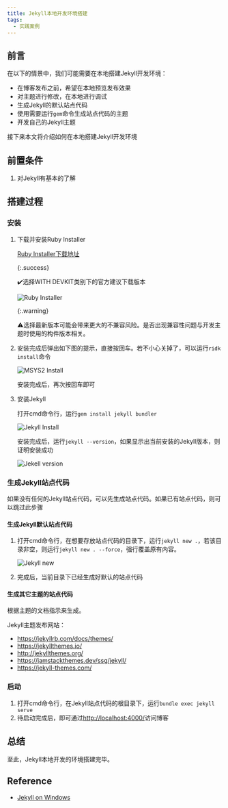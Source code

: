 ```yaml
---
title: Jekyll本地开发环境搭建
tags: 
  - 实践案例
---
```


## 前言

在以下的情景中，我们可能需要在本地搭建Jekyll开发环境：

* 在博客发布之前，希望在本地预览发布效果
* 对主题进行修改，在本地进行调试
* 生成Jekyll的默认站点代码
* 使用需要运行`gem`命令生成站点代码的主题
* 开发自己的Jekyll主题

接下来本文将介绍如何在本地搭建Jekyll开发环境

<!--more-->

## 前置条件

1. 对Jekyll有基本的了解

## 搭建过程

### 安装

1. 下载并安装Ruby Installer

   [Ruby Installer下载地址](https://rubyinstaller.org/downloads/)

   {:.success}

   :heavy_check_mark:选择WITH DEVKIT类别下的官方建议下载版本

   ![Ruby Installer](https://oliver-blog.oss-cn-shenzhen.aliyuncs.com/20200619101607.png)

   {:.warning}

   :warning:选择最新版本可能会带来更大的不兼容风险。是否出现兼容性问题与开发主题时使用的构件版本相关。

2. 安装完成后弹出如下图的提示，直接按回车。若不小心关掉了，可以运行`ridk install`命令

   ![MSYS2 Install](https://oliver-blog.oss-cn-shenzhen.aliyuncs.com/20200619101924.png)

   安装完成后，再次按回车即可

3. 安装Jekyll

   打开cmd命令行，运行`gem install jekyll bundler`

   ![Jekyll Install](https://oliver-blog.oss-cn-shenzhen.aliyuncs.com/20200619102329.png)

   安装完成后，运行`jekyll --version`，如果显示出当前安装的Jekyll版本，则证明安装成功

   ![Jekell version](https://oliver-blog.oss-cn-shenzhen.aliyuncs.com/20200619102501.png)

### 生成Jekyll站点代码

如果没有任何的Jekyll站点代码，可以先生成站点代码。如果已有站点代码，则可以跳过此步骤

#### 生成Jekyll默认站点代码

1. 打开cmd命令行，在想要存放站点代码的目录下，运行`jekyll new .`，若该目录非空，则运行`jekyll new . --force`，强行覆盖原有内容。

   ![Jekyll new](https://oliver-blog.oss-cn-shenzhen.aliyuncs.com/20200619103557.png)

2. 完成后，当前目录下已经生成好默认的站点代码

#### 生成其它主题的站点代码

根据主题的文档指示来生成。

Jekyll主题发布网站：

* <https://jekyllrb.com/docs/themes/>
* <https://jekyllthemes.io/>
* <http://jekyllthemes.org/>
* <https://jamstackthemes.dev/ssg/jekyll/>
* <https://jekyll-themes.com/>

### 启动

1. 打开cmd命令行，在Jekyll站点代码的根目录下，运行`bundle exec jekyll serve`
2. 待启动完成后，即可通过<http://localhost:4000/>访问博客

## 总结

至此，Jekyll本地开发的环境搭建完毕。

## Reference

* [Jekyll on Windows](https://jekyllrb.com/docs/installation/windows/)